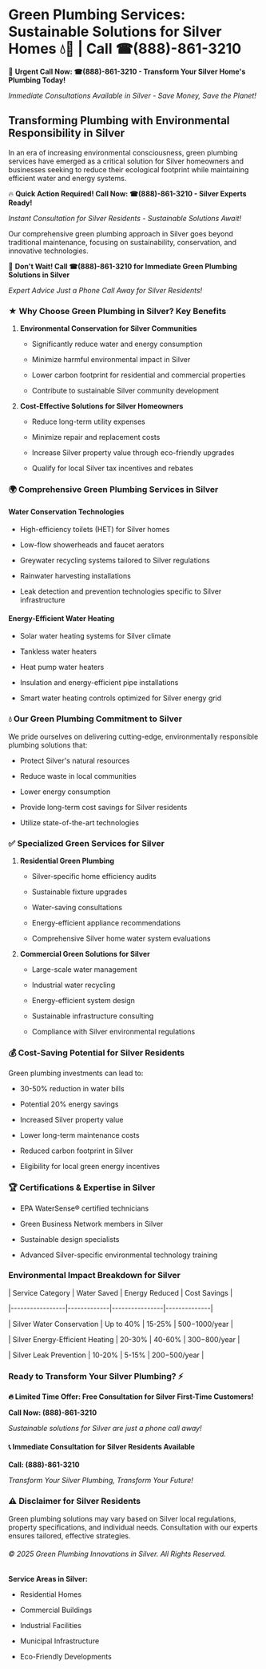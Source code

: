 # Green Plumbing Services: Sustainable Solutions for Silver Homes 💧🌿 | Call ☎(888)-861-3210

🚨 **Urgent Call Now: ☎(888)-861-3210 - Transform Your Silver Home's Plumbing Today!**
*Immediate Consultations Available in Silver - Save Money, Save the Planet!*

## Transforming Plumbing with Environmental Responsibility in Silver

In an era of increasing environmental consciousness, green plumbing services have emerged as a critical solution for Silver homeowners and businesses seeking to reduce their ecological footprint while maintaining efficient water and energy systems. 

🔥 **Quick Action Required! Call Now: ☎(888)-861-3210 - Silver Experts Ready!**
*Instant Consultation for Silver Residents - Sustainable Solutions Await!*

Our comprehensive green plumbing approach in Silver goes beyond traditional maintenance, focusing on sustainability, conservation, and innovative technologies.

🚨 **Don't Wait! Call ☎(888)-861-3210 for Immediate Green Plumbing Solutions in Silver**
*Expert Advice Just a Phone Call Away for Silver Residents!*

### ★ Why Choose Green Plumbing in Silver? Key Benefits

1. **Environmental Conservation for Silver Communities** 
   - Significantly reduce water and energy consumption
   - Minimize harmful environmental impact in Silver
   - Lower carbon footprint for residential and commercial properties
   - Contribute to sustainable Silver community development

2. **Cost-Effective Solutions for Silver Homeowners** 
   - Reduce long-term utility expenses
   - Minimize repair and replacement costs
   - Increase Silver property value through eco-friendly upgrades
   - Qualify for local Silver tax incentives and rebates

### 🌍 Comprehensive Green Plumbing Services in Silver

#### Water Conservation Technologies
- High-efficiency toilets (HET) for Silver homes
- Low-flow showerheads and faucet aerators
- Greywater recycling systems tailored to Silver regulations
- Rainwater harvesting installations
- Leak detection and prevention technologies specific to Silver infrastructure

#### Energy-Efficient Water Heating
- Solar water heating systems for Silver climate
- Tankless water heaters
- Heat pump water heaters
- Insulation and energy-efficient pipe installations
- Smart water heating controls optimized for Silver energy grid

### 💧 Our Green Plumbing Commitment to Silver

We pride ourselves on delivering cutting-edge, environmentally responsible plumbing solutions that:
- Protect Silver's natural resources
- Reduce waste in local communities
- Lower energy consumption
- Provide long-term cost savings for Silver residents
- Utilize state-of-the-art technologies

### ✅ Specialized Green Services for Silver

1. **Residential Green Plumbing**
   - Silver-specific home efficiency audits
   - Sustainable fixture upgrades
   - Water-saving consultations
   - Energy-efficient appliance recommendations
   - Comprehensive Silver home water system evaluations

2. **Commercial Green Solutions for Silver**
   - Large-scale water management
   - Industrial water recycling
   - Energy-efficient system design
   - Sustainable infrastructure consulting
   - Compliance with Silver environmental regulations

### 💰 Cost-Saving Potential for Silver Residents

Green plumbing investments can lead to:
- 30-50% reduction in water bills
- Potential 20% energy savings
- Increased Silver property value
- Lower long-term maintenance costs
- Reduced carbon footprint in Silver
- Eligibility for local green energy incentives

### 🏆 Certifications & Expertise in Silver

- EPA WaterSense® certified technicians
- Green Business Network members in Silver
- Sustainable design specialists
- Advanced Silver-specific environmental technology training

### Environmental Impact Breakdown for Silver

| Service Category | Water Saved | Energy Reduced | Cost Savings |
|-----------------|-------------|----------------|--------------|
| Silver Water Conservation | Up to 40% | 15-25% | $500-$1000/year |
| Silver Energy-Efficient Heating | 20-30% | 40-60% | $300-$800/year |
| Silver Leak Prevention | 10-20% | 5-15% | $200-$500/year |

### Ready to Transform Your Silver Plumbing? ⚡

**🔥 Limited Time Offer: Free Consultation for Silver First-Time Customers!**

**Call Now: (888)-861-3210**
*Sustainable solutions for Silver are just a phone call away!*

#### 📞 Immediate Consultation for Silver Residents Available

**Call: (888)-861-3210**
*Transform Your Silver Plumbing, Transform Your Future!*

### ⚠️ Disclaimer for Silver Residents

Green plumbing solutions may vary based on Silver local regulations, property specifications, and individual needs. Consultation with our experts ensures tailored, effective strategies.

###### © 2025 Green Plumbing Innovations in Silver. All Rights Reserved.

**Service Areas in Silver:** 
- Residential Homes
- Commercial Buildings
- Industrial Facilities
- Municipal Infrastructure
- Eco-Friendly Developments